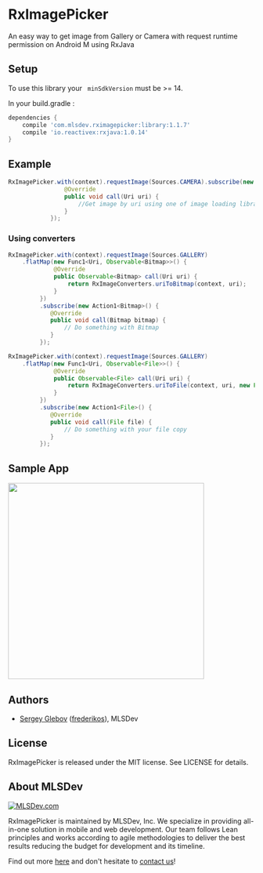 # RxImagePicker

An easy way to get image from Gallery or Camera with request runtime permission on Android M using RxJava

## Setup

To use this library your ` minSdkVersion` must be >= 14.

In your build.gradle :

```gradle
dependencies {
    compile 'com.mlsdev.rximagepicker:library:1.1.7'
    compile 'io.reactivex:rxjava:1.0.14'
}
```

## Example

```java
RxImagePicker.with(context).requestImage(Sources.CAMERA).subscribe(new Action1<Uri>() {
                @Override
                public void call(Uri uri) {
                    //Get image by uri using one of image loading libraries. I use Glide in sample app.
                }
            });
```
### Using converters

```java
RxImagePicker.with(context).requestImage(Sources.GALLERY)
    .flatMap(new Func1<Uri, Observable<Bitmap>>() {
             @Override
             public Observable<Bitmap> call(Uri uri) {
                 return RxImageConverters.uriToBitmap(context, uri);
             }
         })
         .subscribe(new Action1<Bitmap>() {
            @Override
            public void call(Bitmap bitmap) {
                // Do something with Bitmap
            }
         });
```

```java
RxImagePicker.with(context).requestImage(Sources.GALLERY)
    .flatMap(new Func1<Uri, Observable<File>>() {
             @Override
             public Observable<File> call(Uri uri) {
                 return RxImageConverters.uriToFile(context, uri, new File("YOUR FILE");
             }
         })
         .subscribe(new Action1<File>() {
            @Override
            public void call(File file) {
                // Do something with your file copy
            }
         });
```

## Sample App

<img src="https://cloud.githubusercontent.com/assets/1778155/11761109/cb70a420-a0bd-11e5-8cf1-e2b172745eab.png" width="400">

## Authors
* [Sergey Glebov](mailto:glebov@mlsdev.com) ([frederikos][github-frederikos]), MLSDev 

## License
RxImagePicker is released under the MIT license. See LICENSE for details.

## About MLSDev

[<img src="https://cloud.githubusercontent.com/assets/1778155/11761239/ccfddf60-a0c2-11e5-8f2a-8573029ab09d.png" alt="MLSDev.com">][mlsdev]

RxImagePicker is maintained by MLSDev, Inc. We specialize in providing all-in-one solution in mobile and web development. Our team follows Lean principles and works according to agile methodologies to deliver the best results reducing the budget for development and its timeline. 

Find out more [here][mlsdev] and don't hesitate to [contact us][contact]!

[mlsdev]: http://mlsdev.com
[contact]: http://mlsdev.com/contact_us
[github-frederikos]: https://github.com/frederikos


